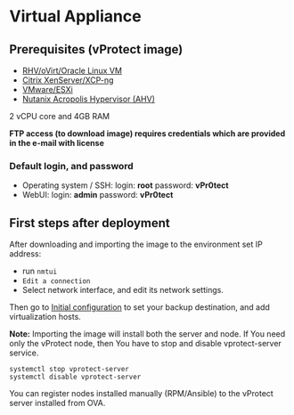 # Virtual Appliance

## Prerequisites \(vProtect image\)

* [RHV/oVirt/Oracle Linux VM](rhv-ovirt-olvm-virtual-appliance.md)
* [Citrix XenServer/XCP-ng](citrix-hypervisor-or-xcp-ng-virtual-appliance.md)
* [VMware/ESXi](vmware-virtual-appliance.md) 
* [Nutanix Acropolis Hypervisor \(AHV\)](nutanix-virtual-appliance.md)

2 vCPU core and 4GB RAM

**FTP access \(to download image\) requires credentials which are provided in the e-mail with license**

### Default login, and password

* Operating system / SSH: login: **root** password: **vPr0tect**
* WebUI: login: **admin** password: **vPr0tect**

## First steps after deployment

After downloading and importing the image to the environment set IP address:

* run `nmtui` 
* `Edit a connection`
* Select network interface, and edit its network settings.

Then go to [Initial configuration](../initial-configuration.md) to set your backup destination, and add virtualization hosts.

**Note:** Importing the image will install both the server and node. If You need only the vProtect node, then You have to stop and disable vprotect-server service.

```text
systemctl stop vprotect-server
systemctl disable vprotect-server
```

You can register nodes installed manually \(RPM/Ansible\) to the vProtect server installed from OVA.

